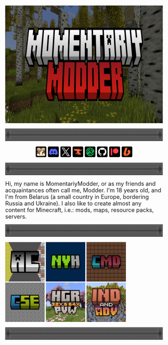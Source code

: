 <p><strong><img src="https://raw.githubusercontent.com/MomentariyModder/branding/main/sites/banner/banner.png" alt="" width="1127" height="376" /></strong></p>
<p><img src="https://raw.githubusercontent.com/MomentariyModder/branding/main/sites/site/line.png" alt="" width="1125" height="40" /></p>
<p style="text-align: center;"><a href="http://momentariymodder.xyz/" target="_blank" rel="noopener noreferrer"><img title="Website" src="https://raw.githubusercontent.com/MomentariyModder/branding/main/sites/links/website.png" alt="Website" width="7%" /></a> <a href="https://discord.com/invite/9XqgjRd" target="_blank" rel="noopener noreferrer"><img title="Discord" src="https://raw.githubusercontent.com/MomentariyModder/branding/main/sites/links/discord.png" alt="Discord" width="7%" /></a> <a href="https://twitter.com/momentariymoder"><img title="X/Twitter" src="https://raw.githubusercontent.com/MomentariyModder/branding/main/sites/links/x.png" alt="X/Twitter" width="7%" /></a> <a href="https://www.curseforge.com/members/momentariymodder" target="_blank" rel="noopener noreferrer"><img title="CurseForge" src="https://raw.githubusercontent.com/MomentariyModder/branding/main/sites/links/curseforge.png" alt="CurseForge" width="7%" /></a> <a href="https://modrinth.com/user/momentariymodder" target="_blank" rel="noopener noreferrer"><img title="Modrinth" src="https://raw.githubusercontent.com/MomentariyModder/branding/main/sites/links/Modrinth.png" alt="Modrinth" width="7%" /></a> <a href="https://github.com/MomentariyModder" target="_blank" rel="noopener noreferrer"><img title="GitHub" src="https://raw.githubusercontent.com/MomentariyModder/branding/main/sites/links/GitHub.png" alt="GitHub" width="7%" /></a> <a href="https://patreon.com/momentariymodder"><img title="Patreon" src="https://raw.githubusercontent.com/MomentariyModder/branding/main/sites/links/patreon.png" alt="Patreon" width="7%" /></a> <a href="https://boosty.to/momentariymodder"><img title="Boosty" src="https://raw.githubusercontent.com/MomentariyModder/branding/main/sites/links/boosty.png" alt="Boosty" width="7%" /></a></p>
<p><img src="https://raw.githubusercontent.com/MomentariyModder/branding/main/sites/site/line.png" alt="" width="1125" height="40" /></p>
<p><a style="text-align: left;"><span style="font-size: 18px;">Hi, my name is MomentariyModder, or as my friends and acquaintances often call me, Modder. I'm 18 years old, and I'm from Belarus (a small country in Europe, bordering Russia and Ukraine). I also like to create almost any content for Minecraft, i.e.: mods, maps, resource packs, servers.</span></a></p>
<p><img src="https://raw.githubusercontent.com/MomentariyModder/branding/main/sites/site/line.png" alt="" width="1125" height="40" /></p>
<p>
<a href="http://momentariymodder.xyz/projects/ma.html"><img src="https://raw.githubusercontent.com/MomentariyModder/branding/main/projects/momentariymodderapplications/avatar.png" width="25%" /></a>
<a href="http://momentariymodder.xyz/projects/nvh.html"><img src="https://raw.githubusercontent.com/MomentariyModder/branding/main/projects/night_vision_helmets/avatar.png" width="25%" /></a>
<a href="http://momentariymodder.xyz/projects/cmd.html"><img src="https://raw.githubusercontent.com/MomentariyModder/branding/main/projects/created_music_discs/avatar.png" width="25%" /></a>
<a href="http://momentariymodder.xyz/projects/cse.html"><img src="https://raw.githubusercontent.com/MomentariyModder/branding/main/projects/created_spawn_eggs/avatar.png" width="25%" /></a>
<a href="http://momentariymodder.xyz/projects/hg.html"><img src="https://raw.githubusercontent.com/MomentariyModder/branding/main/projects/hungerpriview/avatar.png" width="25%" /></a>
<a href="http://momentariymodder.xyz/projects/ianda.html"><img src="https://raw.githubusercontent.com/MomentariyModder/branding/main/projects/industrial_and_adventure/avatar.png" width="25%" /></a>
</p>
<p><img src="https://raw.githubusercontent.com/MomentariyModder/branding/main/sites/site/line.png" alt="" width="1125" height="40" /></p>
